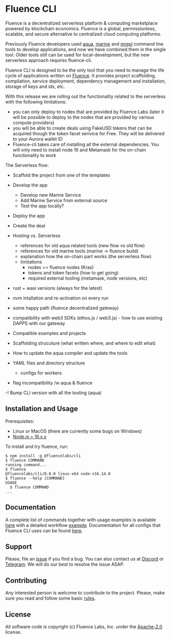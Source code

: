 # Fluence CLI

Fluence is a decentralized serverless platform & computing marketplace powered by blockchain economics. Fluence is a global, permissionless, scalable, and secure alternative to centralized cloud computing platforms.

Previously Fluence developers used [aqua](https://fluence.dev/docs/aqua-book/aqua-cli/), [marine](https://fluence.dev/docs/marine-book/marine-tooling-reference/marine-cli) and [mrepl](https://fluence.dev/docs/marine-book/marine-tooling-reference/marine-repl) command line tools to develop applications, and now we have combined them in the single tool. Older tools still can be used for local-development, but the new serverless approach requires fluence-cli.

Fluence CLI is designed to be the only tool that you need to manage the life cycle of applications written on [Fluence](https://fluence.network). It provides project scaffolding, compilation, service deployment, dependency management and installation, storage of keys and ids, etc.

With this release we are rolling out the functionality related to the serverless with the following limitations:
 - you can only deploy to nodes that are provided by Fluence Labs (later it will be possible to deploy to the nodes that are provided by various compute providers)
 - you will be able to create deals using FakeUSD tokens that can be acquired though the token facet serivice for Free. They will be delivered to your Aurora wallet ID
 - Fluence-cli takes care of installing all the external dependencies. You will only need to install node 16 and Metamask for the on-chain functionality to work
 

The Serverless flow:
- Scaffold the project from one of the templates
- Develop the app
  - Develop new Marine Service
  - Add Marine Service from external source
  - Test the app locally?
- Deploy the app
- Create the deal

- Hosting vs. Serverless 
  - references for old aqua related tools (new flow vs old flow)
  - references for old marine tools (marine -> fluence build)
  - explanation how the on-chain part works (the serverless flow)
  - limitations
    - nodes == fluence nodes (Kras)
    - tokens and token facets (how to get going)
    - required external tooling (metamask, node versions, etc)


- rust + wasi versions (always for the latest)
- nvm intallation and re-activation on every run


- some happy path (fluence decentralized gateway)
- compatibility with web3 SDKs (ethos.js / web3.js) - how to use existing DAPPS with our gateway

- Compatible examples and projects

- Scaffolding strucuture (what written where, and where to edit what)
- How to update the aqua compiler and update the tools
- YAML files and directory structure
  - configs for workers

- flag incompatibility /w aqua & fluence

-! Bump CLI version with all the tooling (aqua)

## Installation and Usage

Prerequisites:

- Linux or MacOS (there are currently some bugs on Windows)
- [Node.js = 16.x.x](https://nodejs.org/)

To install and try fluence, run:

```sh-session
$ npm install -g @fluencelabs/cli
$ fluence COMMAND
running command...
$ fluence
@fluencelabs/cli/0.0.0 linux-x64 node-v16.14.0
$ fluence --help [COMMAND]
USAGE
  $ fluence COMMAND
...
```


## Documentation

A complete list of commands together with usage examples is available [here](./docs/commands/README.md) with a detailed workflow [example](./docs/EXAMPLE.md). Documentation for all configs that Fluence CLI uses can be found [here](./docs/configs/README.md).

## Support

Please, file an [issue](https://github.com/fluencelabs/fluence-cli/issues) if you find a bug. You can also contact us at [Discord](https://discord.com/invite/5qSnPZKh7u) or [Telegram](https://t.me/fluence_project).  We will do our best to resolve the issue ASAP.


## Contributing

Any interested person is welcome to contribute to the project. Please, make sure you read and follow some basic [rules](./CONTRIBUTING.md).


## License

All software code is copyright (c) Fluence Labs, Inc. under the [Apache-2.0](./LICENSE) license.

